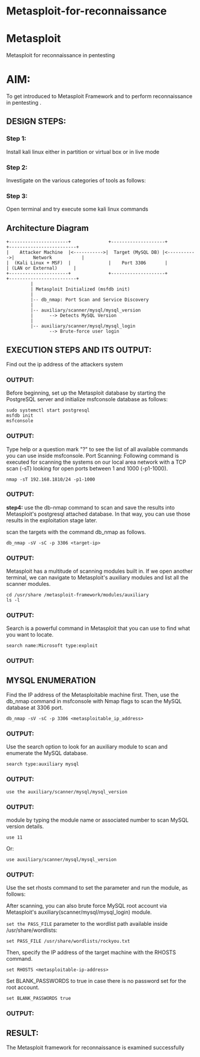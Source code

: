 
# Metasploit-for-reconnaissance
# Metasploit
Metasploit for reconnaissance in pentesting

# AIM:

To get introduced to Metasploit Framework and to  perform reconnaissance  in pentesting .

## DESIGN STEPS:

### Step 1:

Install kali linux either in partition or virtual box or in live mode

### Step 2:

Investigate on the various categories of tools as follows:

### Step 3:

Open terminal and try execute some kali linux commands

## Architecture Diagram
```
+----------------------+              +--------------------+             +-------------------------+
|    Attacker Machine  |<----------->|  Target (MySQL DB) |<----------->|       Network           |
|  (Kali Linux + MSF)  |              |    Port 3306       |             | (LAN or External)      |
+----------------------+              +--------------------+             +-------------------------+
         |
         | Metasploit Initialized (msfdb init)
         |
         |-- db_nmap: Port Scan and Service Discovery
         |
         |-- auxiliary/scanner/mysql/mysql_version
         |      --> Detects MySQL Version
         |
         |-- auxiliary/scanner/mysql/mysql_login
                --> Brute-force user login
```

## EXECUTION STEPS AND ITS OUTPUT:

Find out the ip address of the attackers system
### OUTPUT:
Before beginning, set up the Metasploit database by starting the PostgreSQL server and initialize msfconsole database as follows:
```
sudo systemctl start postgresql
msfdb init
msfconsole
```
### OUTPUT:

Type help or a question mark "?" to see the list of all available commands you can use inside msfconsole.
Port Scanning:
Following command is executed for scanning the systems on our local area network with a TCP scan (-sT) looking for open ports between 1 and 1000 (-p1-1000).
```
nmap -sT 192.168.1810/24 -p1-1000
```
### OUTPUT:

**step4:**
use the db-nmap command to scan and save the results into Metasploit's postgresql attached database. In that way, you can use those results in the exploitation stage later.

scan the targets with the command db_nmap as follows.
```
db_nmap -sV -sC -p 3306 <target-ip>
```
### OUTPUT:

Metasploit has a multitude of scanning modules built in. If we open another terminal, we can navigate to Metasploit's auxiliary modules and list all the scanner modules.
```
cd /usr/share /metasploit-framework/modules/auxiliary
ls -l
```
### OUTPUT:


Search is a powerful command in Metasploit that you can use to find what you want to locate. 
```
search name:Microsoft type:exploit
```
### OUTPUT:


## MYSQL ENUMERATION
Find the IP address of the Metasploitable machine first. Then, use the db_nmap command in msfconsole with Nmap flags to scan the MySQL database at 3306 port.
```
db_nmap -sV -sC -p 3306 <metasploitable_ip_address>
```
### OUTPUT:

Use the search option to look for an auxiliary module to scan and enumerate the MySQL database.
```
search type:auxiliary mysql
```
### OUTPUT:

```
use the auxiliary/scanner/mysql/mysql_version
```
### OUTPUT:

module by typing the module name or associated number to scan MySQL version details.
```
use 11
```
Or:
```
use auxiliary/scanner/mysql/mysql_version
```
### OUTPUT:

Use the set rhosts command to set the parameter and run the module, as follows:


After scanning, you can also brute force MySQL root account via Metasploit's auxiliary(scanner/mysql/mysql_login) module.

```set the PASS_FILE``` parameter to the wordlist path available inside /usr/share/wordlists:

```set PASS_FILE /usr/share/wordlists/rockyou.txt```

Then, specify the IP address of the target machine with the RHOSTS command.

```set RHOSTS <metasploitable-ip-address>```

Set BLANK_PASSWORDS to true in case there is no password set for the root account.

```set BLANK_PASSWORDS true```

### OUTPUT:

## RESULT:
The Metasploit framework for reconnaissance is  examined successfully
